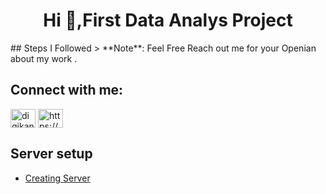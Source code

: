 
<h1 align="center">Hi 👋,First Data Analys Project</h1>
## Steps I Followed
> **Note**: Feel Free Reach out me for your Openian about my work .
<h2 align="left">Connect with me:</h2>
<p align="left">
<a href="https://twitter.com/digikannan" target="blank"><img align="center" src="https://raw.githubusercontent.com/rahuldkjain/github-profile-readme-generator/master/src/images/icons/Social/twitter.svg" alt="digikannan" height="30" width="40" /></a>
<a href="https://linkedin.com/in/https://www.linkedin.com/in/iamnkannan/" target="blank"><img align="center" src="https://raw.githubusercontent.com/rahuldkjain/github-profile-readme-generator/master/src/images/icons/Social/linked-in-alt.svg" alt="https://www.linkedin.com/in/iamnkannan/" height="30" width="40" /></a>
</p>

<h2>Server setup</h2>

- [Creating Server](/Server_Setup/Serversetup.md#-first-i-crated-my-compartment-instances)

  
